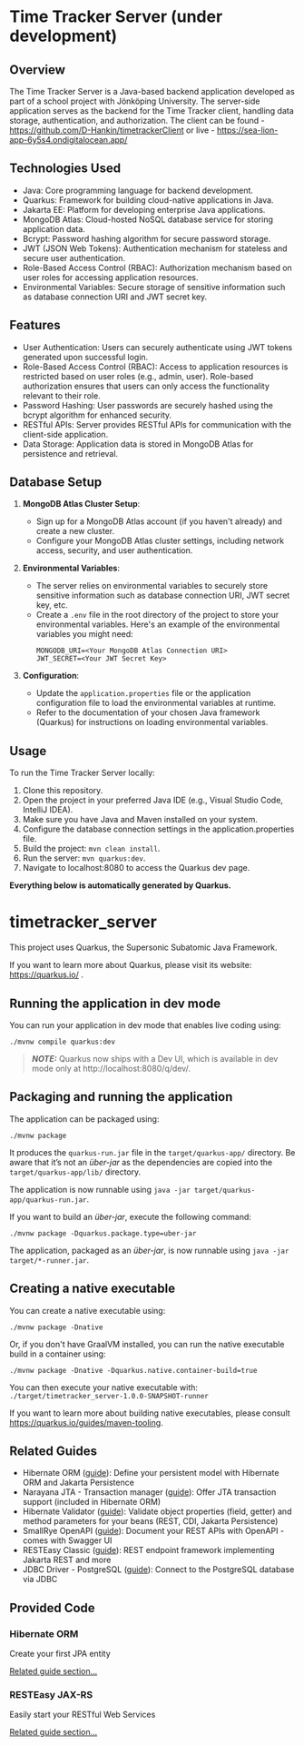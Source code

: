 # Time Tracker Server (under development)

## Overview
The Time Tracker Server is a Java-based backend application developed as part of a school project with Jönköping University. The server-side application serves as the backend for the Time Tracker client, handling data storage, authentication, and authorization. The client can be found - https://github.com/D-Hankin/timetrackerClient or live - https://sea-lion-app-6y5s4.ondigitalocean.app/

## Technologies Used
- Java: Core programming language for backend development.
- Quarkus: Framework for building cloud-native applications in Java.
- Jakarta EE: Platform for developing enterprise Java applications.
- MongoDB Atlas: Cloud-hosted NoSQL database service for storing application data.
- Bcrypt: Password hashing algorithm for secure password storage.
- JWT (JSON Web Tokens): Authentication mechanism for stateless and secure user authentication.
- Role-Based Access Control (RBAC): Authorization mechanism based on user roles for accessing application resources.
- Environmental Variables: Secure storage of sensitive information such as database connection URI and JWT secret key.

## Features
- User Authentication: Users can securely authenticate using JWT tokens generated upon successful login.
- Role-Based Access Control (RBAC): Access to application resources is restricted based on user roles (e.g., admin, user). Role-based authorization ensures that users can only access the functionality relevant to their role.
- Password Hashing: User passwords are securely hashed using the bcrypt algorithm for enhanced security.
- RESTful APIs: Server provides RESTful APIs for communication with the client-side application.
- Data Storage: Application data is stored in MongoDB Atlas for persistence and retrieval.

## Database Setup
1. **MongoDB Atlas Cluster Setup**: 
   - Sign up for a MongoDB Atlas account (if you haven't already) and create a new cluster.
   - Configure your MongoDB Atlas cluster settings, including network access, security, and user authentication.

2. **Environmental Variables**:
   - The server relies on environmental variables to securely store sensitive information such as database connection URI, JWT secret key, etc.
   - Create a `.env` file in the root directory of the project to store your environmental variables. Here's an example of the environmental variables you might need:
     ```
     MONGODB_URI=<Your MongoDB Atlas Connection URI>
     JWT_SECRET=<Your JWT Secret Key>
     ```

3. **Configuration**:
   - Update the `application.properties` file or the application configuration file to load the environmental variables at runtime.
   - Refer to the documentation of your chosen Java framework (Quarkus) for instructions on loading environmental variables.

## Usage
To run the Time Tracker Server locally:
1. Clone this repository.
2. Open the project in your preferred Java IDE (e.g., Visual Studio Code, IntelliJ IDEA).
3. Make sure you have Java and Maven installed on your system.
4. Configure the database connection settings in the application.properties file.
5. Build the project: `mvn clean install`.
6. Run the server: `mvn quarkus:dev`.
7. Navigate to localhost:8080 to access the Quarkus dev page.


**Everything below is automatically generated by Quarkus.**

# timetracker_server

This project uses Quarkus, the Supersonic Subatomic Java Framework.

If you want to learn more about Quarkus, please visit its website: https://quarkus.io/ .

## Running the application in dev mode

You can run your application in dev mode that enables live coding using:
```shell script
./mvnw compile quarkus:dev
```

> **_NOTE:_**  Quarkus now ships with a Dev UI, which is available in dev mode only at http://localhost:8080/q/dev/.

## Packaging and running the application

The application can be packaged using:
```shell script
./mvnw package
```
It produces the `quarkus-run.jar` file in the `target/quarkus-app/` directory.
Be aware that it’s not an _über-jar_ as the dependencies are copied into the `target/quarkus-app/lib/` directory.

The application is now runnable using `java -jar target/quarkus-app/quarkus-run.jar`.

If you want to build an _über-jar_, execute the following command:
```shell script
./mvnw package -Dquarkus.package.type=uber-jar
```

The application, packaged as an _über-jar_, is now runnable using `java -jar target/*-runner.jar`.

## Creating a native executable

You can create a native executable using: 
```shell script
./mvnw package -Dnative
```

Or, if you don't have GraalVM installed, you can run the native executable build in a container using: 
```shell script
./mvnw package -Dnative -Dquarkus.native.container-build=true
```

You can then execute your native executable with: `./target/timetracker_server-1.0.0-SNAPSHOT-runner`

If you want to learn more about building native executables, please consult https://quarkus.io/guides/maven-tooling.

## Related Guides

- Hibernate ORM ([guide](https://quarkus.io/guides/hibernate-orm)): Define your persistent model with Hibernate ORM and Jakarta Persistence
- Narayana JTA - Transaction manager ([guide](https://quarkus.io/guides/transaction)): Offer JTA transaction support (included in Hibernate ORM)
- Hibernate Validator ([guide](https://quarkus.io/guides/validation)): Validate object properties (field, getter) and method parameters for your beans (REST, CDI, Jakarta Persistence)
- SmallRye OpenAPI ([guide](https://quarkus.io/guides/openapi-swaggerui)): Document your REST APIs with OpenAPI - comes with Swagger UI
- RESTEasy Classic ([guide](https://quarkus.io/guides/resteasy)): REST endpoint framework implementing Jakarta REST and more
- JDBC Driver - PostgreSQL ([guide](https://quarkus.io/guides/datasource)): Connect to the PostgreSQL database via JDBC

## Provided Code

### Hibernate ORM

Create your first JPA entity

[Related guide section...](https://quarkus.io/guides/hibernate-orm)



### RESTEasy JAX-RS

Easily start your RESTful Web Services

[Related guide section...](https://quarkus.io/guides/getting-started#the-jax-rs-resources)
